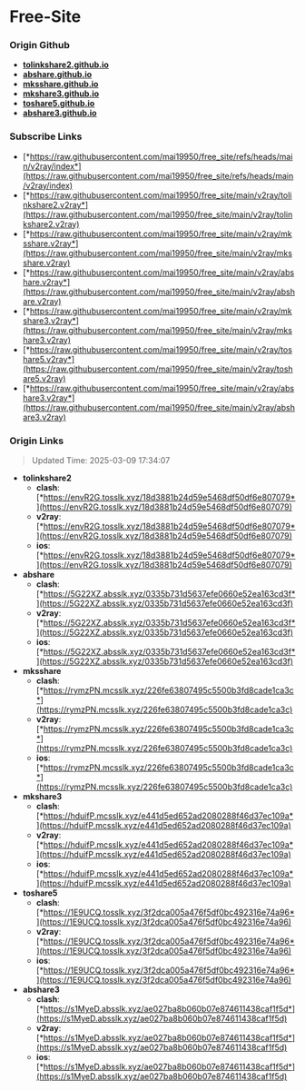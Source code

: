 # Free-Site

### Origin Github

- [**tolinkshare2.github.io**](https://github.com/tolinkshare2/tolinkshare2.github.io)
- [**abshare.github.io**](https://github.com/abshare/abshare.github.io)
- [**mksshare.github.io**](https://github.com/mksshare/mksshare.github.io)
- [**mkshare3.github.io**](https://github.com/mkshare3/mkshare3.github.io)
- [**toshare5.github.io**](https://github.com/toshare5/toshare5.github.io)
- [**abshare3.github.io**](https://github.com/abshare3/abshare3.github.io)

### Subscribe Links

- [*https://raw.githubusercontent.com/mai19950/free_site/refs/heads/main/v2ray/index*](https://raw.githubusercontent.com/mai19950/free_site/refs/heads/main/v2ray/index)
- [*https://raw.githubusercontent.com/mai19950/free_site/main/v2ray/tolinkshare2.v2ray*](https://raw.githubusercontent.com/mai19950/free_site/main/v2ray/tolinkshare2.v2ray)
- [*https://raw.githubusercontent.com/mai19950/free_site/main/v2ray/mksshare.v2ray*](https://raw.githubusercontent.com/mai19950/free_site/main/v2ray/mksshare.v2ray)
- [*https://raw.githubusercontent.com/mai19950/free_site/main/v2ray/abshare.v2ray*](https://raw.githubusercontent.com/mai19950/free_site/main/v2ray/abshare.v2ray)
- [*https://raw.githubusercontent.com/mai19950/free_site/main/v2ray/mkshare3.v2ray*](https://raw.githubusercontent.com/mai19950/free_site/main/v2ray/mkshare3.v2ray)
- [*https://raw.githubusercontent.com/mai19950/free_site/main/v2ray/toshare5.v2ray*](https://raw.githubusercontent.com/mai19950/free_site/main/v2ray/toshare5.v2ray)
- [*https://raw.githubusercontent.com/mai19950/free_site/main/v2ray/abshare3.v2ray*](https://raw.githubusercontent.com/mai19950/free_site/main/v2ray/abshare3.v2ray)

### Origin Links

> Updated Time: 2025-03-09 17:34:07

- **tolinkshare2**
  - **clash**: [*https://envR2G.tosslk.xyz/18d3881b24d59e5468df50df6e807079*](https://envR2G.tosslk.xyz/18d3881b24d59e5468df50df6e807079)
  - **v2ray**: [*https://envR2G.tosslk.xyz/18d3881b24d59e5468df50df6e807079*](https://envR2G.tosslk.xyz/18d3881b24d59e5468df50df6e807079)
  - **ios**: [*https://envR2G.tosslk.xyz/18d3881b24d59e5468df50df6e807079*](https://envR2G.tosslk.xyz/18d3881b24d59e5468df50df6e807079)
- **abshare**
  - **clash**: [*https://5G22XZ.absslk.xyz/0335b731d5637efe0660e52ea163cd3f*](https://5G22XZ.absslk.xyz/0335b731d5637efe0660e52ea163cd3f)
  - **v2ray**: [*https://5G22XZ.absslk.xyz/0335b731d5637efe0660e52ea163cd3f*](https://5G22XZ.absslk.xyz/0335b731d5637efe0660e52ea163cd3f)
  - **ios**: [*https://5G22XZ.absslk.xyz/0335b731d5637efe0660e52ea163cd3f*](https://5G22XZ.absslk.xyz/0335b731d5637efe0660e52ea163cd3f)
- **mksshare**
  - **clash**: [*https://rymzPN.mcsslk.xyz/226fe63807495c5500b3fd8cade1ca3c*](https://rymzPN.mcsslk.xyz/226fe63807495c5500b3fd8cade1ca3c)
  - **v2ray**: [*https://rymzPN.mcsslk.xyz/226fe63807495c5500b3fd8cade1ca3c*](https://rymzPN.mcsslk.xyz/226fe63807495c5500b3fd8cade1ca3c)
  - **ios**: [*https://rymzPN.mcsslk.xyz/226fe63807495c5500b3fd8cade1ca3c*](https://rymzPN.mcsslk.xyz/226fe63807495c5500b3fd8cade1ca3c)
- **mkshare3**
  - **clash**: [*https://hduifP.mcsslk.xyz/e441d5ed652ad2080288f46d37ec109a*](https://hduifP.mcsslk.xyz/e441d5ed652ad2080288f46d37ec109a)
  - **v2ray**: [*https://hduifP.mcsslk.xyz/e441d5ed652ad2080288f46d37ec109a*](https://hduifP.mcsslk.xyz/e441d5ed652ad2080288f46d37ec109a)
  - **ios**: [*https://hduifP.mcsslk.xyz/e441d5ed652ad2080288f46d37ec109a*](https://hduifP.mcsslk.xyz/e441d5ed652ad2080288f46d37ec109a)
- **toshare5**
  - **clash**: [*https://1E9UCQ.tosslk.xyz/3f2dca005a476f5df0bc492316e74a96*](https://1E9UCQ.tosslk.xyz/3f2dca005a476f5df0bc492316e74a96)
  - **v2ray**: [*https://1E9UCQ.tosslk.xyz/3f2dca005a476f5df0bc492316e74a96*](https://1E9UCQ.tosslk.xyz/3f2dca005a476f5df0bc492316e74a96)
  - **ios**: [*https://1E9UCQ.tosslk.xyz/3f2dca005a476f5df0bc492316e74a96*](https://1E9UCQ.tosslk.xyz/3f2dca005a476f5df0bc492316e74a96)
- **abshare3**
  - **clash**: [*https://s1MyeD.absslk.xyz/ae027ba8b060b07e874611438caf1f5d*](https://s1MyeD.absslk.xyz/ae027ba8b060b07e874611438caf1f5d)
  - **v2ray**: [*https://s1MyeD.absslk.xyz/ae027ba8b060b07e874611438caf1f5d*](https://s1MyeD.absslk.xyz/ae027ba8b060b07e874611438caf1f5d)
  - **ios**: [*https://s1MyeD.absslk.xyz/ae027ba8b060b07e874611438caf1f5d*](https://s1MyeD.absslk.xyz/ae027ba8b060b07e874611438caf1f5d)
